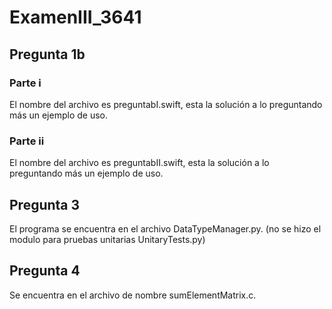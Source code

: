 # ExamenIII_3641
## Pregunta 1b
### Parte i
El nombre del archivo es preguntabI.swift, esta la solución a lo preguntando más un ejemplo de uso. 
### Parte ii
El nombre del archivo es preguntabII.swift, esta la solución a lo preguntando más un ejemplo de uso. 
## Pregunta 3
El programa se encuentra en el archivo DataTypeManager.py. (no se hizo el modulo para pruebas unitarias 
UnitaryTests.py)
## Pregunta 4
Se encuentra en el archivo de nombre sumElementMatrix.c.

